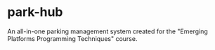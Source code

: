 # park-hub
An all-in-one parking management system created for the "Emerging Platforms Programming Techniques" course.
